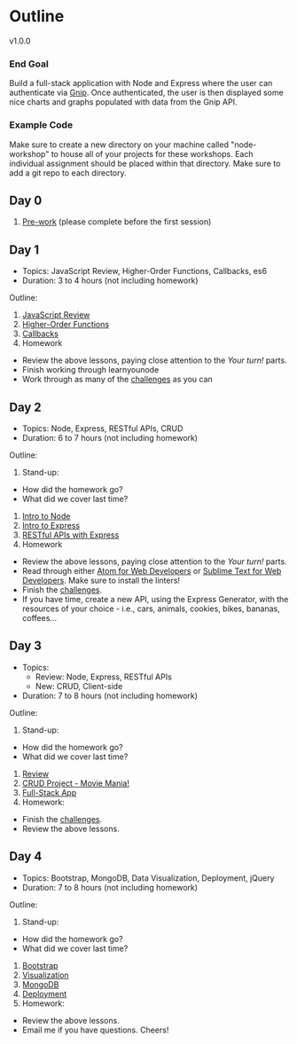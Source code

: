 # Outline

v1.0.0

### End Goal

Build a full-stack application with Node and Express where the user can authenticate via [Gnip](https://gnip.com/). Once authenticated, the user is then displayed some nice charts and graphs populated with data from the Gnip API.

### Example Code

Make sure to create a new directory on your machine called "node-workshop" to house all of your projects for these workshops. Each individual assignment should be placed within that directory. Make sure to add a git repo to each directory.

## Day 0

1. [Pre-work](lessons/00-prework.md) (please complete before the first session)

## Day 1

- Topics: JavaScript Review, Higher-Order Functions, Callbacks, es6
- Duration: 3 to 4 hours (not including homework)

Outline:

1. [JavaScript Review](lessons/01-js_review.md)
1. [Higher-Order Functions](lessons/02-hof.md)
1. [Callbacks](lessons/03-callbacks.md)
1. Homework
  - Review the above lessons, paying close attention to the *Your turn!* parts.
  - Finish working through learnyounode
  - Work through as many of the [challenges](challenges) as you can

## Day 2

- Topics: Node, Express, RESTful APIs, CRUD
- Duration: 6 to 7 hours (not including homework)

Outline:

1. Stand-up:
  - How did the homework go?
  - What did we cover last time?
1. [Intro to Node](lessons/04-node-intro.md)
1. [Intro to Express](lessons/05-express-intro.md)
1. [RESTful APIs with Express](lessons/06-express-rest.md)
1. Homework
  - Review the above lessons, paying close attention to the *Your turn!* parts.
  - Read through either [Atom for Web Developers](http://mherman.org/blog/2016/08/16/atom-for-web-developers) or [Sublime Text for Web Developers](http://mherman.org/blog/2015/02/05/sublime-text-for-web-developers). Make sure to install the linters!
  - Finish the [challenges](challenges).
  - If you have time, create a new API, using the Express Generator, with the resources of your choice - i.e., cars, animals, cookies, bikes, bananas, coffees...

## Day 3

- Topics:
  - Review: Node, Express, RESTful APIs
  - New: CRUD, Client-side
- Duration: 7 to 8 hours (not including homework)

Outline:

1. Stand-up:
  - How did the homework go?
  - What did we cover last time?
1. [Review](lessons/07-review.md)
1. [CRUD Project - Movie Mania!](lessons/08-movie-mania.md)
1. [Full-Stack App](lessons/09-fullstack-app.md)
1. Homework:
  - Finish the [challenges](challenges).
  - Review the above lessons.

## Day 4

- Topics: Bootstrap, MongoDB, Data Visualization, Deployment, jQuery
- Duration: 7 to 8 hours (not including homework)

Outline:

1. Stand-up:
  - How did the homework go?
  - What did we cover last time?
1. [Bootstrap](lessons/10-bootstrap.md)
1. [Visualization](lessons/12-visualization.md)
1. [MongoDB](lessons/11-mongo.md)
1. [Deployment](lessons/13-deployment.md)
1. Homework:
  - Review the above lessons.
  - Email me if you have questions. Cheers!
